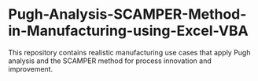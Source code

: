 # Pugh-Analysis-SCAMPER-Method-in-Manufacturing-using-Excel-VBA
This repository contains realistic manufacturing use cases that apply Pugh analysis and the SCAMPER method for process innovation and improvement.
